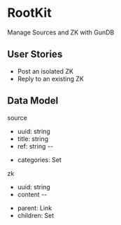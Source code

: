 # RootKit

Manage Sources and ZK with GunDB

## User Stories

* Post an isolated ZK
* Reply to an existing ZK

## Data Model

source
- uuid: string
- title: string
- ref: string
--
* categories: Set

zk
- uuid: string
- content
--
* parent: Link
* children: Set
